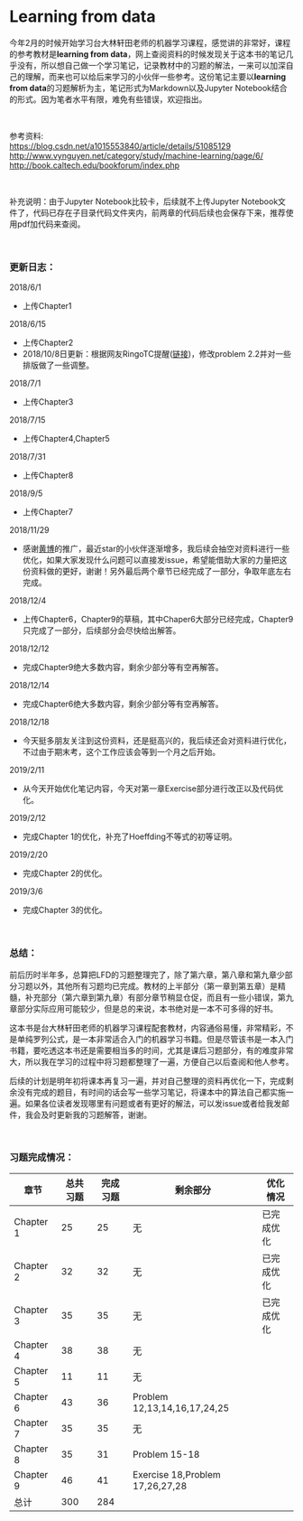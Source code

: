 # Learning from data

今年2月的时候开始学习台大林轩田老师的机器学习课程，感觉讲的非常好，课程的参考教材是**learning from data**，网上查阅资料的时候发现关于这本书的笔记几乎没有，所以想自己做一个学习笔记，记录教材中的习题的解法，一来可以加深自己的理解，而来也可以给后来学习的小伙伴一些参考。这份笔记主要以**learning from data**的习题解析为主，笔记形式为Markdown以及Jupyter Notebook结合的形式。因为笔者水平有限，难免有些错误，欢迎指出。 

<br/>

参考资料:  
https://blog.csdn.net/a1015553840/article/details/51085129  
http://www.vynguyen.net/category/study/machine-learning/page/6/  
http://book.caltech.edu/bookforum/index.php

<br/>

补充说明：由于Jupyter Notebook比较卡，后续就不上传Jupyter Notebook文件了，代码已存在子目录代码文件夹内，前两章的代码后续也会保存下来，推荐使用pdf加代码来查阅。  



<br/>

### 更新日志：

2018/6/1

- 上传Chapter1

2018/6/15

- 上传Chapter2
- 2018/10/8日更新：根据网友RingoTC提醒([链接](https://github.com/Doraemonzzz/Learning-from-data/issues/1))，修改problem 2.2并对一些排版做了一些调整。

2018/7/1

- 上传Chapter3

2018/7/15

- 上传Chapter4,Chapter5

2018/7/31

- 上传Chapter8

2018/9/5

- 上传Chapter7

2018/11/29

- 感谢[黄博](https://github.com/fengdu78)的推广，最近star的小伙伴逐渐增多，我后续会抽空对资料进行一些优化，如果大家发现什么问题可以直接发issue，希望能借助大家的力量把这份资料做的更好，谢谢！另外最后两个章节已经完成了一部分，争取年底左右完成。

2018/12/4

- 上传Chapter6，Chapter9的草稿，其中Chaper6大部分已经完成，Chapter9只完成了一部分，后续部分会尽快给出解答。

2018/12/12

- 完成Chapter9绝大多数内容，剩余少部分等有空再解答。

2018/12/14

- 完成Chapter6绝大多数内容，剩余少部分等有空再解答。

2018/12/18

- 今天挺多朋友关注到这份资料，还是挺高兴的，我后续还会对资料进行优化，不过由于期末考，这个工作应该会等到一个月之后开始。

2019/2/11

- 从今天开始优化笔记内容，今天对第一章Exercise部分进行改正以及代码优化。

2019/2/12

- 完成Chapter 1的优化，补充了Hoeffding不等式的初等证明。

2019/2/20

- 完成Chapter 2的优化。

2019/3/6

- 完成Chapter 3的优化。

<br/>

### 总结：

​	前后历时半年多，总算把LFD的习题整理完了，除了第六章，第八章和第九章少部分习题以外，其他所有习题均已完成。教材的上半部分（第一章到第五章）是精髓，补充部分（第六章到第九章）有部分章节稍显仓促，而且有一些小错误，第九章部分实际应用可能较少，但是总的来说，本书绝对是一本不可多得的好书。

​	这本书是台大林轩田老师的机器学习课程配套教材，内容通俗易懂，非常精彩，不是单纯罗列公式，是一本非常适合入门的机器学习书籍。但是尽管该书是一本入门书籍，要吃透这本书还是需要相当多的时间，尤其是课后习题部分，有的难度非常大，所以我在学习的过程中将习题都整理了一遍，方便自己以后查阅和他人参考。

​	后续的计划是明年初将课本再复习一遍，并对自己整理的资料再优化一下，完成剩余没有完成的题目，有时间的话会写一些学习笔记，将课本中的算法自己都实施一遍。如果各位读者发现哪里有问题或者有更好的解法，可以发issue或者给我发邮件，我会及时更新我的习题解答，谢谢。

  

<br/>

### 习题完成情况：

| 章节      | 总共习题 | 完成习题 | 剩余部分                        | 优化情况   |
| --------- | -------- | -------- | ------------------------------- | ---------- |
| Chapter 1 | 25       | 25       | 无                              | 已完成优化 |
| Chapter 2 | 32       | 32       | 无                              | 已完成优化 |
| Chapter 3 | 35       | 35       | 无                              | 已完成优化 |
| Chapter 4 | 38       | 38       | 无                              |            |
| Chapter 5 | 11       | 11       | 无                              |            |
| Chapter 6 | 43       | 36       | Problem 12,13,14,16,17,24,25    |            |
| Chapter 7 | 35       | 35       | 无                              |            |
| Chapter 8 | 35       | 31       | Problem 15-18                   |            |
| Chapter 9 | 46       | 41       | Exercise 18,Problem 17,26,27,28 |            |
| 总计      | 300      | 284      |                                 |            |

